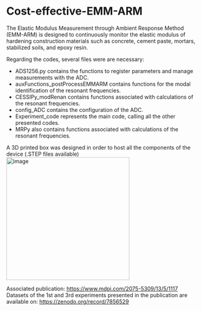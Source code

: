 # Cost-effective-EMM-ARM
The Elastic Modulus Measurement through Ambient Response Method (EMM-ARM) is designed to continuously monitor the elastic modulus of hardening construction materials such as concrete, cement paste, mortars, stabilized soils, and epoxy resin.

Regarding the codes, several files were are necessary:
- ADS1256.py contains the functions to register parameters and manage measurements with the ADC.
- auxFunctions_postProcessEMMARM contains functions for the modal identification of the resonant frequencies.
- CESSIPy_modRenan contains functions associated with calculations of the resonant frequencies.
- config_ADC contains the configuration of the ADC.
- Experiment_code represents the main code, calling all the other presented codes.
- MRPy also contains functions associated with calculations of the resonant frequencies.

A 3D printed box was designed in order to host all the components of the device (.STEP files available)
<img width="323" alt="image" src="https://user-images.githubusercontent.com/97248962/233833350-5f6a63ad-1edb-40da-8da8-1ee0c3c2cf22.png">

Associated publication: https://www.mdpi.com/2075-5309/13/5/1117
Datasets of the 1st and 3rd experiments presented in the publication are available on: https://zenodo.org/record/7856529
